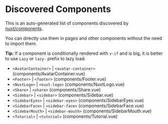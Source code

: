 # Discovered Components

This is an auto-generated list of components discovered by [nuxt/components](https://github.com/nuxt/components).

You can directly use them in pages and other components without the need to import them.

**Tip:** If a component is conditionally rendered with `v-if` and is big, it is better to use `Lazy` or `lazy-` prefix to lazy load.

- `<AvatarContainer>` | `<avatar-container>` (components/AvatarContainer.vue)
- `<Footer>` | `<footer>` (components/Footer.vue)
- `<NuxtLogo>` | `<nuxt-logo>` (components/NuxtLogo.vue)
- `<Share>` | `<share>` (components/Share.vue)
- `<Sidebar>` | `<sidebar>` (components/Sidebar.vue)
- `<SidebarEyes>` | `<sidebar-eyes>` (components/SidebarEyes.vue)
- `<SidebarFace>` | `<sidebar-face>` (components/SidebarFace.vue)
- `<SidebarMouth>` | `<sidebar-mouth>` (components/SidebarMouth.vue)
- `<Tutorial>` | `<tutorial>` (components/Tutorial.vue)
